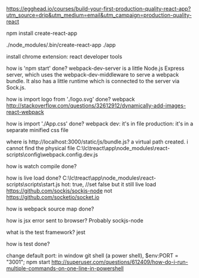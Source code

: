 https://egghead.io/courses/build-your-first-production-quality-react-app?utm_source=drip&utm_medium=email&utm_campaign=production-quality-react

npm install create-react-app

./node_modules/.bin/create-react-app ./app

install chrome extension: react developer tools


how is 'npm start' done?
  webpack-dev-server is a little Node.js Express server, which uses the webpack-dev-middleware to serve a webpack bundle. It also has a little runtime which is connected to the server via Sock.js.

how is import logo from './logo.svg' done?
  webpack
    http://stackoverflow.com/questions/32612912/dynamically-add-images-react-webpack

how is import './App.css' done?
  webpack
    dev: it's in file
    production: it's in a separate minified css file

where is http://localhost:3000/static/js/bundle.js?
    a virtual path created. i cannot find the physical file
      C:\lc\treact\app\node_modules\react-scripts\config\webpack.config.dev.js

how is watch compile done?

how is live load done?
  C:\lc\treact\app\node_modules\react-scripts\scripts\start.js
    hot: true, //set false but it still live load
    https://github.com/sockjs/sockjs-node
    not https://github.com/socketio/socket.io

how is webpack source map done?

how is jsx error sent to browser?
  Probably sockjs-node

what is the test framework?
  jest

how is test done?

change default port:
  in window git shell (a power shell), $env:PORT = "3001"; npm start
    http://superuser.com/questions/612409/how-do-i-run-multiple-commands-on-one-line-in-powershell
